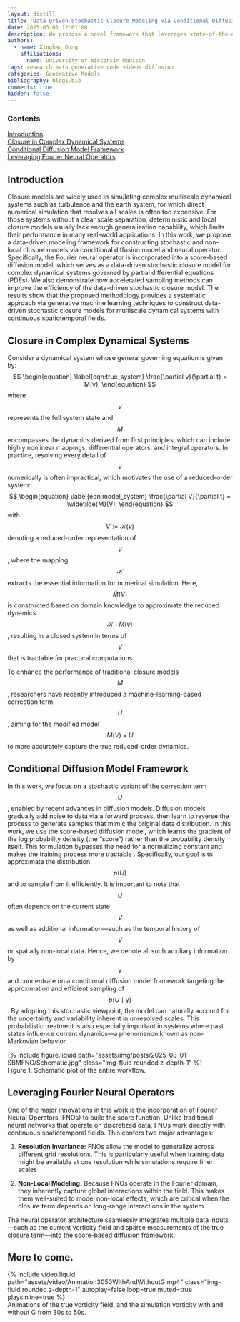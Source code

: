 ```yaml
---
layout: distill
title: 'Data-Driven Stochastic Closure Modeling via Conditional Diffusion Model and Neural Operator'
date: 2025-03-01 12:01:00
description: We propose a novel framework that leverages state-of-the-art machine learning techniques to construct stochastic closure models. Our approach combines conditional diffusion models with the Fourier Neural Operator (FNO) to capture the missing dynamics in complex systems governed by partial differential equations (PDEs).
authors:
  - name: Xinghao Dong
    affiliations: 
      name: University of Wisconsin-Madison
tags: research math generative code videos diffusion
categories: Generative-Models
bibliography: blog1.bib
comments: true
hidden: false
---
```


<d-contents>

  <nav class="l-text figcaption">
  <h3>Contents</h3>
    <div><a href="#introduction"> Introduction </a></div>
    <div><a href="#closure-in-complex-dynamical-systems">Closure in Complex Dynamical Systems</a></div>
    <div><a href="#conditional-diffusion-model-framework">Conditional Diffusion Model Framework</a></div>
    <div><a href="#leveraging-fourier-neural-operators">Leveraging Fourier Neural Operators</a></div>
    <!-- <div><a href="#score-based-generative-modeling-with-multiple-noise-perturbations">Score-based generative modeling with multiple noise perturbations</a></div>
    <div><a href="#score-based-generative-modeling-with-stochastic-differential-equations-sdes">Score-based generative modeling with stochastic differential equations (SDEs)</a>			</div>
    <ul>
      <li><a href="#perturbing-data-with-an-sde">Perturbing data with an SDE</a></li>
      <li><a href="#reversing-the-sde-for-sample-generation">Reversing the SDE for sample generation</a></li>
      <li><a href="#estimating-the-reverse-sde-with-score-based-models-and-score-matching">Estimating the reverse SDE with score-based models and score matching</a></li>
      <li><a href="#how-to-solve-the-reverse-sde"> How to solve the reverse SDE </a></li>
      <li><a href="#probability-flow-ode">Probability flow ODE</a></li>
      <li><a href="#controllable-generation-for-inverse-problem-solving">Controllable generation for inverse problem solving</a></li>
    </ul>
    <div><a href="#connection-to-diffusion-models-and-others">Connection to diffusion models and others</a></div>
    <div><a href="#concluding-remarks">Concluding remarks</a></div>       -->
  </nav>
</d-contents>

## Introduction
Closure models are widely used in simulating complex multiscale dynamical systems such as turbulence and the earth system, for which direct numerical simulation that resolves all scales is often too expensive. For those systems without a clear scale separation, deterministic and local closure models usually lack enough generalization capability, which limits their performance in many real-world applications. In this work, we propose a data-driven modeling framework for constructing stochastic and non-local closure models via conditional diffusion model and neural operator. Specifically, the Fourier neural operator is incorporated into a score-based diffusion model, which serves as a data-driven stochastic closure model for complex dynamical systems governed by partial differential equations (PDEs). We also demonstrate how accelerated sampling methods can improve the efficiency of the data-driven stochastic closure model. The results show that the proposed methodology provides a systematic approach via generative machine learning techniques to construct data-driven stochastic closure models for multiscale dynamical systems with continuous spatiotemporal fields. 

## Closure in Complex Dynamical Systems
Consider a dynamical system whose general governing equation is given by:
$$
\begin{equation}
    \label{eqn:true_system}
    \frac{\partial v}{\partial t} = M(v),
\end{equation}
$$
where $$v$$ represents the full system state and $$M$$ encompasses the dynamics derived from first principles, which can include highly nonlinear mappings, differential operators, and integral operators. In practice, resolving every detail of $$v$$ numerically is often impractical, which motivates the use of a reduced-order system:
$$
\begin{equation}
    \label{eqn:model_system}
    \frac{\partial V}{\partial t} = \widetilde{M}(V),
\end{equation}
$$
with $$V := \mathcal{K}(v)$$ denoting a reduced-order representation of $$v$$, where the mapping $$\mathcal{K}$$ extracts the essential information for numerical simulation. Here, $$\widetilde{M}(V)$$ is constructed based on domain knowledge to approximate the reduced dynamics $$\mathcal{K} \circ M(v)$$, resulting in a closed system in terms of $$V$$ that is tractable for practical computations.

To enhance the performance of traditional closure models $$\widetilde{M}$$, researchers have recently introduced a machine-learning-based correction term $$U$$, aiming for the modified model $$\widetilde{M}(V) + U$$ to more accurately capture the true reduced-order dynamics.

## Conditional Diffusion Model Framework
In this work, we focus on a stochastic variant of the correction term $$U$$, enabled by recent advances in diffusion models. Diffusion models gradually add noise to data via a forward process, then learn to reverse the process to generate samples that mimic the original data distribution. In this work, we use the score-based diffusion model, which learns the gradient of the log probability density (the “score”) rather than the probability density itself. This formulation bypasses the need for a normalizing constant and makes the training process more tractable <d-cite key="song2020score"></d-cite>. Specifically, our goal is to approximate the distribution $$p(U)$$ and to sample from it efficiently. It is important to note that $$U$$ often depends on the current state $$V$$ as well as additional information—such as the temporal history of $$V$$ or spatially non-local data. Hence, we denote all such auxiliary information by $$\mathrm{y}$$ and concentrate on a conditional diffusion model framework targeting the approximation and efficient sampling of $$p(U \mid \mathrm{y})$$. By adopting this stochastic viewpoint, the model can naturally account for the uncertainty and variability inherent in unresolved scales. This probabilistic treatment is also especially important in systems where past states influence current dynamics—a phenomenon known as non-Markovian behavior.

<div class="row mt-3">
    <div class="col-12 mt-3 mt-md-0">
        {% include figure.liquid path="assets/img/posts/2025-03-01-SBMFNO/Schematic.jpg" class="img-fluid rounded z-depth-1" %}
        <div class="caption">
            Figure 1. Schematic plot of the entire workflow. <br>
        </div>
    </div>
</div>

## Leveraging Fourier Neural Operators

One of the major innovations in this work is the incorporation of Fourier Neural Operators (FNOs) to build the score function. Unlike traditional neural networks that operate on discretized data, FNOs work directly with continuous spatiotemporal fields. This confers two major advantages:

1. **Resolution Invariance:** FNOs allow the model to generalize across different grid resolutions. This is particularly useful when training data might be available at one resolution while simulations require finer scales

2. **Non-Local Modeling:** Because FNOs operate in the Fourier domain, they inherently capture global interactions within the field. This makes them well-suited to model non-local effects, which are critical when the closure term depends on long-range interactions in the system.

The neural operator architecture seamlessly integrates multiple data inputs—such as the current vorticity field and sparse measurements of the true closure term—into the score-based diffusion framework.

## More to come.
<!-- 
## Accelerating the Sampling Process

A well-known drawback of standard diffusion models is their slow sampling speed. In typical image generation tasks, diffusion models may require hundreds or even thousands of iterative steps to generate a sample. For closure modeling, where a new sample is needed at every time step of a numerical simulation, such computational cost becomes impractical.

To overcome this, the authors introduce a fast sampling strategy that employs adaptive time stepping. Instead of using uniform step sizes, the reverse stochastic differential equation (SDE) is solved with step sizes that decrease as the simulation approaches the final state. This adaptive scheme, illustrated in Eq. (20) *(placeholder: refer to Eq. (20) in the paper)*, dramatically reduces the number of required steps—by as much as a factor of 100—without compromising sample quality. Accelerated sampling is critical for integrating the diffusion model into real-time simulation loops, as demonstrated in the later sections of the paper (see **Figs. 14 and 16** *(placeholders: insert Figs. 14 and 16 here)*).

## Numerical Experiments: Turbulence Simulation in 2-D Navier–Stokes

To validate their framework, the authors consider a classic problem: simulating turbulent flows using the 2-D Navier–Stokes equations in vorticity form. The simulation domain is set on a torus, and the problem is designed to reflect realistic scenarios where unresolved dynamics play a crucial role. Two distinct closure scenarios are studied:

### 1. Stochastic Viscous Diffusion Term (\( G(x,t) \))
This term is linear and local. Initial experiments conditioning solely on the current vorticity field (see **Fig. 3** *(placeholder: insert Fig. 3 here)*) revealed significant discrepancies between the generated samples and the ground truth. However, by incorporating sparse measurements of the true diffusion term—upscaled via bicubic interpolation or 2-D convolution—the model’s performance improved substantially (see **Figs. 4 and 5** *(placeholders: insert Figs. 4 and 5 here)*). The enhanced conditioning enables the diffusion model to focus on regimes of high correlation, reducing the overall error.

### 2. Stochastic Convection Term (\( H(x,t) \))
In contrast, the convection term is both nonlinear and non-local. Despite the inherently larger magnitude of the convection effects (which helps reduce the relative impact of noise), conditioning solely on the current vorticity still led to errors (see **Fig. 6** *(placeholder: insert Fig. 6 here)*). Again, augmenting the conditioning input with sparse observations of the convection term significantly improved the accuracy of the generated fields (see **Figs. 7 and 8** *(placeholders: insert Figs. 7 and 8 here)*).

## Resolution Invariance and Energy Spectra

A standout feature of the framework is its resolution invariance. Although the models are trained on a fixed resolution (64×64), they can be successfully tested on finer resolutions (128×128 and 256×256) without a loss in performance. This is a direct benefit of using FNOs, which operate on continuous functions. **Figs. 9–12** *(placeholders: insert Figs. 9 to 12 here)* illustrate that the overall patterns of the generated closure terms remain consistent across different resolutions. Furthermore, the energy spectrum comparisons in **Fig. 13** *(placeholder: insert Fig. 13 here)* show that the generated fields capture the correct distribution of energy across different wavenumbers—a crucial aspect when modeling turbulent flows.

## Integrating the Closure Model into Simulations

The ultimate test of any closure model is its ability to improve simulation accuracy. The authors integrate the trained diffusion models into a pseudo-spectral solver for the 2-D Navier–Stokes equations. They simulate the vorticity field \( \omega(x,t) \) over time and compare three scenarios:

- **Neglecting the Closure Term:** Simulations without any closure model show significant deviations from the true dynamics.
- **Using Generated Closure Terms:** When the stochastic closure terms (either \( G \) or \( H \)) generated by the diffusion models are included, the simulated vorticity fields align much more closely with the ground truth.
- **Comparison of Sampling Strategies:** By experimenting with different reverse SDE sampling frequencies and step-size strategies (as detailed in Tables 7 and 8 and **Fig. 15** *(placeholders: insert Tables 7, 8, and Fig. 15 here)*), the authors demonstrate that their adaptive scheme strikes an excellent balance between computational efficiency and accuracy.

The improved accuracy of the vorticity simulations underscores the potential of using data-driven stochastic closure models in practice. Not only does the framework capture complex dynamical behaviors, but it also does so with a computational cost that makes it viable for real-world applications.

## Concluding Thoughts and Future Directions

The research by Dong, Chen, and Wu marks a significant step forward in the field of closure modeling. By merging conditional diffusion models with Fourier Neural Operators, the authors have devised a framework that can handle both the stochastic and non-local aspects of unresolved dynamics in complex systems. The ability to accelerate the sampling process makes the method practical for integration into numerical simulation pipelines, paving the way for more accurate and efficient models of turbulent flows and other multiscale phenomena.

Looking ahead, there are several exciting directions for future work:
- **Extension to 3-D Flows:** While the current study focuses on two-dimensional flows, extending the approach to three-dimensional simulations could have profound implications for high-fidelity turbulence modeling.
- **Integration of Physical Constraints:** Incorporating more detailed physical laws and constraints into the training process might further enhance model accuracy and interpretability.
- **Application to Other Domains:** Beyond fluid dynamics, this data-driven stochastic closure framework could be adapted to a wide range of applications, from climate modeling to material science, wherever multiscale interactions play a crucial role.

In summary, this innovative approach provides a compelling example of how modern machine learning methods can enhance traditional simulation techniques. By embracing the inherent uncertainty in complex systems and using advanced generative models to capture it, researchers are opening up new possibilities for predictive modeling in challenging scientific and engineering domains.




Closure models are widely used in simulating complex multiscale dynamical systems such as turbulence and the earth system, for which direct numerical simulation that resolves all scales is often too expensive. For those systems without a clear scale separation, deterministic and local closure models often lack enough generalization capability, which limits their performance in many real-world applications. In this work, we propose a data-driven modeling framework for constructing stochastic and non-local closure models via conditional diffusion model and neural operator. Specifically, the Fourier neural operator is incorporated into a score-based diffusion model, which serves as a data-driven stochastic closure model for complex dynamical systems governed by partial differential equations (PDEs). We also demonstrate how accelerated sampling methods can improve the efficiency of the data-driven stochastic closure model. The results show that the proposed methodology provides a systematic approach via generative machine learning techniques to construct data-driven stochastic closure models for multiscale dynamical systems with continuous spatiotemporal fields. -->

<div class="row mt-3">
    <div class="col-12 mt-3 mt-md-0">
        {% include video.liquid path="assets/video/Animation3050WithAndWithoutG.mp4" class="img-fluid rounded z-depth-1" autoplay=false loop=true muted=true playsinline=true %}
        <div class="caption">
            Animations of the true vorticity field, and the simulation vorticity with and without G from 30s to 50s. <br>
        </div>
    </div>
</div>

<!-- [//]: # (<div class="row mt-3">)

[//]: # (    <div class="col-12 mt-3 mt-md-0">)

[//]: # (        {% include video.liquid path="assets/video/Animation3050Final.mp4" class="img-fluid rounded z-depth-1" controls=true %})

[//]: # (        <div class="caption">)

[//]: # (            Animations of the true vorticity field and simulated vorticity field from 30s to 50s. <br>)

[//]: # (            Left: true vorticity. Right: simulated vorticity.)

[//]: # (        </div>)

[//]: # (    </div>)

[//]: # (</div>) -->

